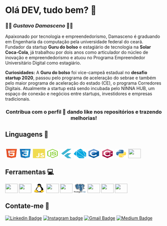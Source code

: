 <h1> Olá DEV, tudo bem? 🖖 </h1>

### 👨‍🎓 **_Gustavo Damasceno_** 👨‍🎓

Apaixonado por tecnologia e empreendedorismo, Damasceno é graduando em Engenharia da computação pela universidade federal do ceará. Fundador da startup **Guru do bolso** e estagiário de tecnologia na **Solar Coca-Cola**, já trabalhou por dois anos como articulador do núcleo de inovação e empreendedorismo e atuou no Programa Empreendedor Universitário Digital como estagiário.

**Curiosidades:** A **Guru do bolso** foi vice-campeã estadual no **desafio startup 2020**, passou pelo programa de aceleração do sebrae e também pelo maior programa de aceleração do estado (CE), o programa Corredores Digitais. Atualmente a startup está sendo incubada pelo NINNA HUB, um espaço de conexão e negócios entre startups, investidores e empresas tradicionais.

<div align="center">
  
  ### Contribua com o perfil 🤩 dando like nos repositórios e trazendo melhorias!
</div>

## Linguagens 📖
<div style="display: inline_block"><br>
  <img align="center"  height="30" width="40" src="https://raw.githubusercontent.com/devicons/devicon/master/icons/html5/html5-original.svg">
  <img align="center"  height="30" width="40" src="https://raw.githubusercontent.com/devicons/devicon/master/icons/css3/css3-original.svg">
  <img align="center"  height="30" width="40" src="https://raw.githubusercontent.com/devicons/devicon/master/icons/javascript/javascript-plain.svg">
  <img align="center"  height="30" width="40" src="https://raw.githubusercontent.com/devicons/devicon/master/icons/nodejs/nodejs-plain.svg">
  <img align="center"  height="30" width="40" src="https://raw.githubusercontent.com/devicons/devicon/master/icons/flutter/flutter-plain.svg">
  <img align="center"  height="30" width="40" src="https://raw.githubusercontent.com/devicons/devicon/master/icons/dart/dart-plain.svg">
  <img align="center"  height="30" width="40" src="https://raw.githubusercontent.com/devicons/devicon/master/icons/c/c-original.svg">
  <img align="center"  height="30" width="40" src="https://raw.githubusercontent.com/devicons/devicon/master/icons/cplusplus/cplusplus-original.svg">
  <img align="center"  height="30" width="40" src="https://raw.githubusercontent.com/devicons/devicon/master/icons/python/python-original.svg">
  <img align="center"  height="30" width="40" src="https://dg8krxphbh767.cloudfront.net/tracks/abap.svg">
  
## Ferramentas 💻
<img align="center"  height="30" width="40" src="https://img.icons8.com/color/344/sap.png">
<img align="center"  height="30" width="40" src="https://img.icons8.com/color/344/figma--v1.png">
<img align="center"  height="30" width="40" src="https://raw.githubusercontent.com/devicons/devicon/master/icons/linux/linux-original.svg">
<img align="center"  height="30" width="40" src="https://www.alwaysinnovating.com/images/beagleboard.png">
<img align="center"  height="30" width="40" src="https://img.icons8.com/color/480/raspberry-pi.png">
<img align="center"  height="30" width="40" src="https://raw.githubusercontent.com/devicons/devicon/master/icons/postgresql/postgresql-original-wordmark.svg">
<img align="center"  height="30" width="40" src="https://cdn.icon-icons.com/icons2/2415/PNG/512/mongodb_plain_wordmark_logo_icon_146423.png">
<img align="center"  height="30" width="40" src="https://i0.wp.com/www.inflectra.com/Images/Logos/Microsoft-Azure-DevOps.png?resize=246%2C140&ssl=1">
<img align="center"  height="30" width="40" src="https://img.icons8.com/color/344/jira.png">

  
 ##  Contate-me :speech_balloon:
[![Linkedin Badge](https://img.shields.io/badge/-LinkedIn-blue?style=flat-square&logo=Linkedin&logoColor=white&link=https://www.linkedin.com/in/gustavo-damasceno-650796163/)](https://www.linkedin.com/in/gustavo-damasceno-650796163/)
[![Instagram badge](https://img.shields.io/badge/-Instagram-dc5273?style=flat-square&logo=Instagram&logoColor=white&link=https://www.instagram.com/gudamasc)](https://www.instagram.com/gudamasc/)
[![Gmail Badge](https://img.shields.io/badge/-Gmail-c14438?style=flat-square&logo=Gmail&logoColor=white&link=mailto:eng.damasceno@alu.ufc.br)](mailto:eng.damasceno@alu.ufc.br)
[![Medium Badge](https://img.shields.io/badge/medium-%2312100E.svg?&style=flat-square&logo=medium&logoColor=white&link=https://medium.com/@eng.damasceno)](https://medium.com/@eng.damasceno)

<!--
**GustavoDamasceno/GustavoDamasceno** is a ✨ _special_ ✨ repository because its `README.md` (this file) appears on your GitHub profile.

Here are some ideas to get you started:

- 🔭 I’m currently working on ...
- 🌱 I’m currently learning ...
- 👯 I’m looking to collaborate on ...
- 🤔 I’m looking for help with ...
- 💬 Ask me about ...
- 📫 How to reach me: ...
- 😄 Pronouns: ...
- ⚡ Fun fact: ...
-->
